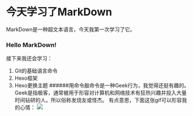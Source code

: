 # 今天学习了MarkDown
MarkDown是一种超文本语言，今天我第一次学习了它。
### Hello MarkDown!
接下来我还会学习：
1. Git的基础语言命令
2. Hexo框架
3. Hexo更换主题
######用命令敲命令是一种Geek行为，我觉得还挺有趣的。
Geek是指极客，通常被用于形容对计算机和网络技术有狂热兴趣并投入大量时间钻研的人。所以俗称发烧友或怪杰。
有点意思，下面这张gif可以形容我的心情：
![](https://qgt-style.oss-cn-hangzhou.aliyuncs.com/newcoursep4/g1/g1-2-2/tenor.gif)
